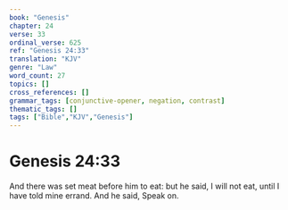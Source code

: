 ```yaml
---
book: "Genesis"
chapter: 24
verse: 33
ordinal_verse: 625
ref: "Genesis 24:33"
translation: "KJV"
genre: "Law"
word_count: 27
topics: []
cross_references: []
grammar_tags: [conjunctive-opener, negation, contrast]
thematic_tags: []
tags: ["Bible","KJV","Genesis"]
---
```


# Genesis 24:33

And there was set meat before him to eat: but he said, I will not eat, until I have told mine errand. And he said, Speak on.

